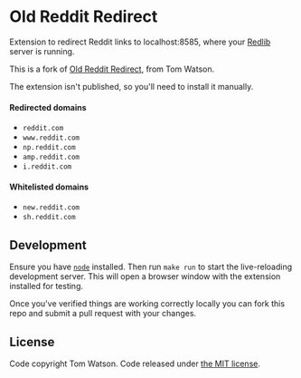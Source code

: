 # Old Reddit Redirect

Extension to redirect Reddit links to localhost:8585, where your [Redlib](https://github.com/redlib-org/redlib) server is running.

This is a fork of [Old Reddit Redirect](https://github.com/tom-james-watson/old-reddit-redirect/), from Tom Watson.

The extension isn't published, so you'll need to install it manually.

#### Redirected domains

- `reddit.com`
- `www.reddit.com`
- `np.reddit.com`
- `amp.reddit.com`
- `i.reddit.com`

#### Whitelisted domains

- `new.reddit.com`
- `sh.reddit.com`

## Development

Ensure you have [`node`](https://nodejs.org/en) installed. Then run `make run` to start the live-reloading development server. This will open a browser window with the extension installed for testing.

Once you've verified things are working correctly locally you can fork this repo and submit a pull request with your changes.

## License

Code copyright Tom Watson. Code released under [the MIT license](LICENSE.txt).
